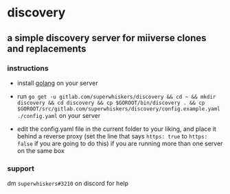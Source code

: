 # discovery

## a simple discovery server for miiverse clones and replacements

### instructions

- install [golang](https://golang.org) on your server

- run `go get -u gitlab.com/superwhiskers/discovery && cd ~ && mkdir discovery && cd discovery && cp $GOROOT/bin/discovery . && cp $GOROOT/src/gitlab.com/superwhiskers/discovery/config.example.yaml ./config.yaml` on your server

- edit the config.yaml file in the current folder to your liking, and place it behind a reverse proxy (set the line that says `https: true` to `https: false` if you are going to do this) if you are running more than one server on the same box

### support

dm `superwhiskers#3210` on discord for help